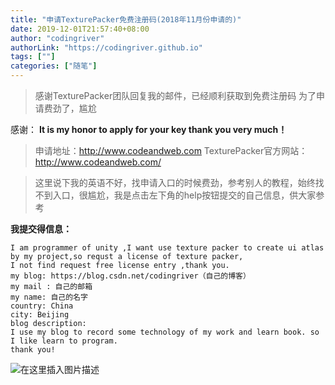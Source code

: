 ```yaml
---
title: "申请TexturePacker免费注册码(2018年11月份申请的)"
date: 2019-12-01T21:57:40+08:00
author: "codingriver"
authorLink: "https://codingriver.github.io"
tags: [""]
categories: ["随笔"]
---
```


<!--more-->

> 感谢TexturePacker团队回复我的邮件，已经顺利获取到免费注册码
> 为了申请费劲了，尴尬

感谢：
**It is my honor to apply for your key thank you very much！**

>申请地址：http://www.codeandweb.com
>TexturePacker官方网站：http://www.codeandweb.com/

>这里说下我的英语不好，找申请入口的时候费劲，参考别人的教程，始终找不到入口，很尴尬，我是点击左下角的help按钮提交的自己信息，供大家参考


**我提交得信息：**
```
I am programmer of unity ,I want use texture packer to create ui atlas by my project,so requst a license of texture packer,
I not find request free license entry ,thank you.
my blog: https://blog.csdn.net/codingriver（自己的博客）
my mail : 自己的邮箱
my name: 自己的名字
country: China
city: Beijing
blog description:
I use my blog to record some technology of my work and learn book. so I like learn to program.
thank you!
```


  
  

![在这里插入图片描述](https://cdn.jsdelivr.net/gh/codingriver/cdn/20181120123129393.png)  
